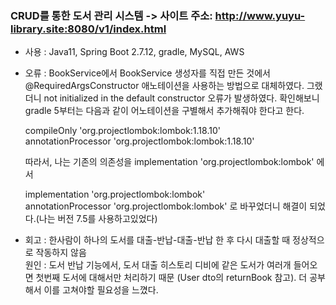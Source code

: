 ### CRUD를 통한 도서 관리 시스템 -> 사이트 주소: http://www.yuyu-library.site:8080/v1/index.html  
- 사용 : Java11, Spring Boot 2.7.12, gradle, MySQL, AWS  

- 오류 : BookService에서 BookService 생성자를 직접 만든 것에서 @RequiredArgsConstructor 애노테이션을 사용하는 방법으로 대체하였다. 그랬더니 not initialized in the default constructor 오류가 발생하였다. 확인해보니 gradle 5부터는 다음과 같이 어노테이션을 구별해서 추가해줘야 한다고 한다.   

  compileOnly 'org.projectlombok:lombok:1.18.10'  
  annotationProcessor 'org.projectlombok:lombok:1.18.10'  

  따라서, 나는 기존의 의존성을 implementation 'org.projectlombok:lombok' 에서 

  implementation 'org.projectlombok:lombok'  
  annotationProcessor 'org.projectlombok:lombok' 로 바꾸었더니 해결이 되었다.(나는 버전 7.5를 사용하고있었다)  
- 회고 :
한사람이 하나의 도서를 대출-반납-대출-반납 한 후 다시 대출할 때 정상적으로 작동하지 않음  
원인 : 도서 반납 기능에서, 도서 대출 히스토리 디비에 같은 도서가 여러개 들어오면 첫번째 도서에 대해서만 처리하기 때문 (User dto의 returnBook 참고). 더 공부해서 이를 고쳐야할 필요성을 느꼈다.
